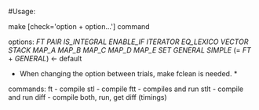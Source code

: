 #Usage:

make [check='option + option...'] command

options:
_FT_
_PAIR_
_IS_INTEGRAL_
_ENABLE_IF_
_ITERATOR_
_EQ_LEXICO_
_VECTOR_
_STACK_
_MAP_A_
_MAP_B_
_MAP_C_
_MAP_D_
_MAP_E_
_SET_
_GENERAL_
_SIMPLE_ (= _FT_ + _GENERAL_) <- default

* When changing the option between trials, make fclean is needed. *

commands:
ft - compile
stl - compile
ftt - compiles and run
stlt - compile and run
diff - compile both, run, get diff (timings)
